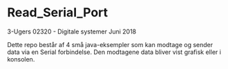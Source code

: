 # Read_Serial_Port
3-Ugers 02320 - Digitale systemer Juni 2018

Dette repo består af 4 små java-eksempler som kan modtage og sender data via en Serial forbindelse.
Den modtagene data bliver vist grafisk eller i konsolen.
